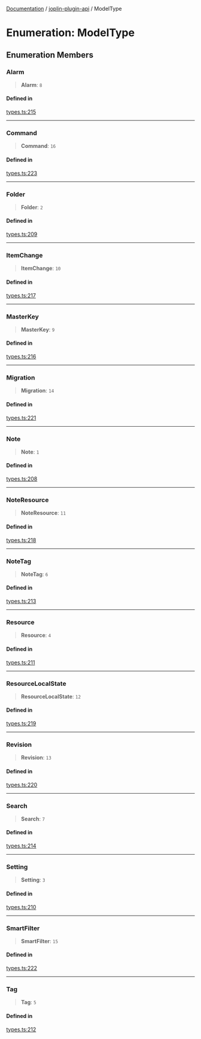 [Documentation](../../packages.md) / [joplin-plugin-api](../index.md) / ModelType

# Enumeration: ModelType

## Enumeration Members

### Alarm

> **Alarm**: `8`

#### Defined in

[types.ts:215](https://github.com/rxliuli/joplin-utils/blob/485409801cf7c952cfefe9e29020115fe6abec36/packages/joplin-plugin-api/src/types.ts#L215)

---

### Command

> **Command**: `16`

#### Defined in

[types.ts:223](https://github.com/rxliuli/joplin-utils/blob/485409801cf7c952cfefe9e29020115fe6abec36/packages/joplin-plugin-api/src/types.ts#L223)

---

### Folder

> **Folder**: `2`

#### Defined in

[types.ts:209](https://github.com/rxliuli/joplin-utils/blob/485409801cf7c952cfefe9e29020115fe6abec36/packages/joplin-plugin-api/src/types.ts#L209)

---

### ItemChange

> **ItemChange**: `10`

#### Defined in

[types.ts:217](https://github.com/rxliuli/joplin-utils/blob/485409801cf7c952cfefe9e29020115fe6abec36/packages/joplin-plugin-api/src/types.ts#L217)

---

### MasterKey

> **MasterKey**: `9`

#### Defined in

[types.ts:216](https://github.com/rxliuli/joplin-utils/blob/485409801cf7c952cfefe9e29020115fe6abec36/packages/joplin-plugin-api/src/types.ts#L216)

---

### Migration

> **Migration**: `14`

#### Defined in

[types.ts:221](https://github.com/rxliuli/joplin-utils/blob/485409801cf7c952cfefe9e29020115fe6abec36/packages/joplin-plugin-api/src/types.ts#L221)

---

### Note

> **Note**: `1`

#### Defined in

[types.ts:208](https://github.com/rxliuli/joplin-utils/blob/485409801cf7c952cfefe9e29020115fe6abec36/packages/joplin-plugin-api/src/types.ts#L208)

---

### NoteResource

> **NoteResource**: `11`

#### Defined in

[types.ts:218](https://github.com/rxliuli/joplin-utils/blob/485409801cf7c952cfefe9e29020115fe6abec36/packages/joplin-plugin-api/src/types.ts#L218)

---

### NoteTag

> **NoteTag**: `6`

#### Defined in

[types.ts:213](https://github.com/rxliuli/joplin-utils/blob/485409801cf7c952cfefe9e29020115fe6abec36/packages/joplin-plugin-api/src/types.ts#L213)

---

### Resource

> **Resource**: `4`

#### Defined in

[types.ts:211](https://github.com/rxliuli/joplin-utils/blob/485409801cf7c952cfefe9e29020115fe6abec36/packages/joplin-plugin-api/src/types.ts#L211)

---

### ResourceLocalState

> **ResourceLocalState**: `12`

#### Defined in

[types.ts:219](https://github.com/rxliuli/joplin-utils/blob/485409801cf7c952cfefe9e29020115fe6abec36/packages/joplin-plugin-api/src/types.ts#L219)

---

### Revision

> **Revision**: `13`

#### Defined in

[types.ts:220](https://github.com/rxliuli/joplin-utils/blob/485409801cf7c952cfefe9e29020115fe6abec36/packages/joplin-plugin-api/src/types.ts#L220)

---

### Search

> **Search**: `7`

#### Defined in

[types.ts:214](https://github.com/rxliuli/joplin-utils/blob/485409801cf7c952cfefe9e29020115fe6abec36/packages/joplin-plugin-api/src/types.ts#L214)

---

### Setting

> **Setting**: `3`

#### Defined in

[types.ts:210](https://github.com/rxliuli/joplin-utils/blob/485409801cf7c952cfefe9e29020115fe6abec36/packages/joplin-plugin-api/src/types.ts#L210)

---

### SmartFilter

> **SmartFilter**: `15`

#### Defined in

[types.ts:222](https://github.com/rxliuli/joplin-utils/blob/485409801cf7c952cfefe9e29020115fe6abec36/packages/joplin-plugin-api/src/types.ts#L222)

---

### Tag

> **Tag**: `5`

#### Defined in

[types.ts:212](https://github.com/rxliuli/joplin-utils/blob/485409801cf7c952cfefe9e29020115fe6abec36/packages/joplin-plugin-api/src/types.ts#L212)
